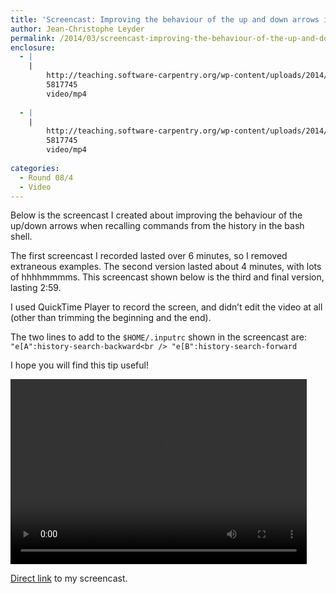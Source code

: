 ```yaml
---
title: 'Screencast: Improving the behaviour of the up and down arrows in bash'
author: Jean-Christophe Leyder
permalink: /2014/03/screencast-improving-the-behaviour-of-the-up-and-down-arrows-in-bash/
enclosure:
  - |
    |
        http://teaching.software-carpentry.org/wp-content/uploads/2014/03/screencast-bash-history.mp4
        5817745
        video/mp4
        
  - |
    |
        http://teaching.software-carpentry.org/wp-content/uploads/2014/03/screencast-bash-history.m4v
        5817745
        video/mp4
        
categories:
  - Round 08/4
  - Video
---
```

Below is the screencast I created about improving the behaviour of the up/down arrows when recalling commands from the history in the bash shell.

The first screencast I recorded lasted over 6 minutes, so I removed extraneous examples. The second version lasted about 4 minutes, with lots of hhhhmmmms. This screencast shown below is the third and final version, lasting 2:59.

I used QuickTime Player to record the screen, and didn&#8217;t edit the video at all (other than trimming the beginning and the end).

The two lines to add to the `$HOME/.inputrc` shown in the screencast are:  
`"e[A":history-search-backward<br />
"e[B":history-search-forward`

I hope you will find this tip useful!

<div style="width: 474px; height: 296px; " class="wp-video">
  <video class="wp-video-shortcode" id="video-6255-4" width="474" height="296" preload="metadata" controls="controls"><source type="video/mp4" src="http://teaching.software-carpentry.org/wp-content/uploads/2014/03/screencast-bash-history.mp4?_=4" /><a href="http://teaching.software-carpentry.org/wp-content/uploads/2014/03/screencast-bash-history.mp4">http://teaching.software-carpentry.org/wp-content/uploads/2014/03/screencast-bash-history.mp4</a></video>
</div>

<p style="text-indent: 5em;">
  <p>
    <a href="http://teaching.software-carpentry.org/wp-content/uploads/2014/03/screencast-bash-history.m4v">Direct link</a> to my screencast.
  </p>
